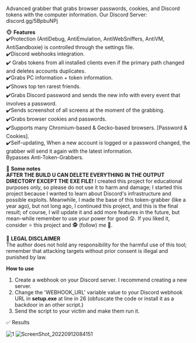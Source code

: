 Advanced grabber that grabs browser passwords, cookies, and Discord tokens with the computer information.
Our Discord Server: discord.gg/5BpbuNPj

🐵 **Features**                                                                                                                                         
 ✔️Protection (AntiDebug, AntiEmulation, AntiWebSniffers, AntiVM, AntiSandboxie) is controlled through the settings file.                             
 ✔️Discord webhooks integration.                                                                                                                     
 ✔️ Grabs tokens from all installed clients even if the primary path changed and deletes accounts duplicates.                                         
 ✔️Grabs PC information + token information.                                                                                                         
 ✔️Shows top ten rarest friends.                                                                                                                     
 ✔️Grabs Discord password and sends the new info with every event that involves a password.                                                           
 ✔️Sends screenshot of all screens at the moment of the grabbing.                                                                                     
 ✔️Grabs browser cookies and passwords.                                                                                                               
 ✔️Supports many Chromium-based & Gecko-based browsers. [Password & Cookies].                                                                         
 ✔️Self-updating, When a new account is logged or a password changed, the grabber will send it again with the latest information.                       
 Bypasses Anti-Token-Grabbers.
 
📣 **Some notes**                                                                                                                                       
**AFTER THE BUILD U CAN DELETE EVERYTHING IN THE OUTPUT DIRECTORY EXCEPT THE EXE FILE!**
I created this project for educational purposes only, so please do not use it to harm and damage; I started this project because I wanted to learn about Discord's infrastructure and possible exploits. Meanwhile, I made the base of this token-grabber (like a year ago), but not long ago, I continued this project, and this is the final result; of course, I will update it and add more features in the future, but mean-while remember to use your power for good 😲. If you liked it, consider ⭐ this project and 🕵️ (follow) me 🤔.

🚨 **LEGAL DISCLAIMER**                                                                                                                                 
The author does not hold any responsibility for the harmful use of this tool; remember that attacking targets without prior consent is illegal and punished by law.

**How to use**
1. Create a webhook on your Discord server. I recommend creating a new server.
2. Change the 'WEBHOOK_URL' variable value to your Discord webhook URL in **setup.exe** at line in 26
(obfuscate the code or install it as a backdoor in an other script.)
3. Send the script to your victim and make them run it.

✅ Results

![1](https://user-images.githubusercontent.com/101513307/189696544-a85d54ff-d14a-4a60-a002-e70a93416938.jpeg)
![ScreenShot_20220912084151](https://user-images.githubusercontent.com/101513307/189697293-70529022-c2c2-4e92-95f6-cd88eb6f6b04.jpeg)

